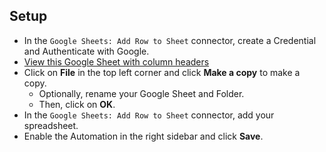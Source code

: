## Setup

- In the `Google Sheets: Add Row to Sheet` connector, create a Credential and Authenticate with Google.
- [View this Google Sheet with column headers](https://docs.google.com/spreadsheets/d/1A_nBXRYOjiXY2ZcffsdaHD0rDwBMwwMLuinYYFMKmdY/edit?usp=sharing)
- Click on **File** in the top left corner and click **Make a copy** to make a copy.
  - Optionally, rename your Google Sheet and Folder.
  - Then, click on **OK**.
- In the `Google Sheets: Add Row to Sheet` connector, add your spreadsheet.
- Enable the Automation in the right sidebar and click **Save**.
